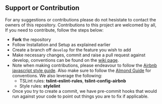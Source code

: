 ## Support or Contribution

For any suggestions or contributions please do not hesistate to contact the owners of this repository.
Contributions to this project are welcomed by all, If you need to contribute, follow the steps below:

- **Fork** the repository
- Follow Installation and Setup as explained earlier
- Create a branch off `develop` for the feature you wish to add
- Make necessary changes, commit and raise a pull request against develop, conventions can be found on the [wiki page](https://github.com/mashafrancis/almond-hw/wiki).
- Note when making contributions, please endeavour to follow the [Airbnb javascript style guide](https://github.com/airbnb/javascript). Also make sure to follow the [Almond Guide](https://github.com/mashafrancis/almond-hw/wiki) for conventions. We also leverage the following:
    - TSLint rules: **tslint-eslint-rules**, **tslint-config-airbnb**
    - Style rules: **stylelint**
- Once you try to create a commit, we have pre-commit hooks that would run against your code to point out things you are to fix if applicable.
